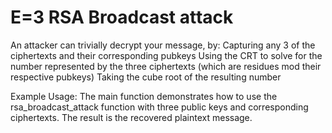 # E=3 RSA Broadcast attack
An attacker can trivially decrypt your message, by:
    Capturing any 3 of the ciphertexts and their corresponding pubkeys
    Using the CRT to solve for the number represented by the three ciphertexts (which are residues mod their respective pubkeys)
    Taking the cube root of the resulting number

Example Usage:
    The main function demonstrates how to use the rsa_broadcast_attack function with three public keys and corresponding ciphertexts.
    The result is the recovered plaintext message.
